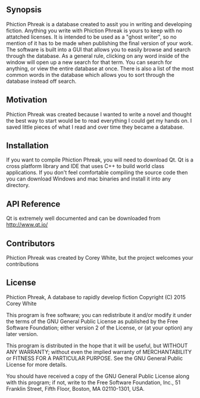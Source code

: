 ## Synopsis

Phiction Phreak is a database created to assit you in writing and developing fiction. Anything you write with Phiction Phreak is yours to keep with no attatched licenses. It is intended to be used as a "ghost writer", so no mention of it has to be made when publishing the final version of your work. The software is built into a GUI that allows you to easily browse and search through the database. As a general rule, clicking on any word inside of the window will open up a new search for that term. You can search for anything, or view the entire database at once. There is also a list of the most common words in the database which allows you to sort through the database instead off search. 

## Motivation

Phiction Phreak was created because I wanted to write a novel and thought the best way to start would be to read everything I could get my hands on. I saved little pieces of what I read and over time they became a database. 

## Installation

If you want to compile Phiction Phreak, you will need to download Qt. Qt is a cross platform library and IDE that uses C++ to build world class applications. If you don't feel comfortable compiling the source code then you can download Windows and mac binaries and install it into any directory. 

## API Reference
Qt is extremely well documented and can be downloaded from http://www.qt.io/


## Contributors

Phiction Phreak was created by Corey White, but the project welcomes your contributions

## License

Phiction Phreak, A database to rapidly develop fiction
Copyright (C) 2015 Corey White

This program is free software; you can redistribute it and/or
modify it under the terms of the GNU General Public License
as published by the Free Software Foundation; either version 2
of the License, or (at your option) any later version.

This program is distributed in the hope that it will be useful,
but WITHOUT ANY WARRANTY; without even the implied warranty of
MERCHANTABILITY or FITNESS FOR A PARTICULAR PURPOSE.  See the
GNU General Public License for more details.

You should have received a copy of the GNU General Public License
along with this program; if not, write to the Free Software
Foundation, Inc., 51 Franklin Street, Fifth Floor, Boston, MA  02110-1301, USA.
